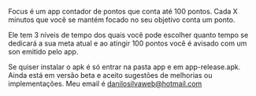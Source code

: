 Focus é um app contador de pontos que conta até 100 pontos. Cada X minutos que você se mantém focado no seu objetivo conta um ponto.

Ele tem 3 níveis de tempo dos quais você pode escolher quanto tempo se dedicará a sua meta atual e ao atingir 100 pontos você é avisado
com um son emitido pelo app.

Se quiser instalar o apk é só entrar na pasta app e em app-release.apk.
Ainda está em versão beta e aceito sugestões de melhorias ou implementações.
Meu email é danilosilvaweb@hotmail.com
